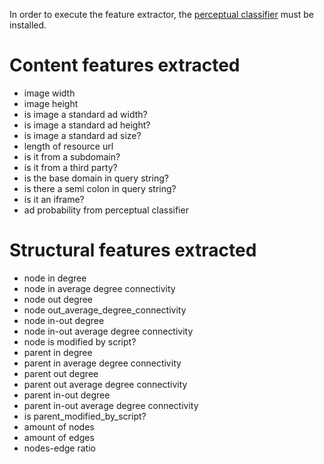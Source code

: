 In order to execute the feature extractor, the [perceptual classifier](https://github.com/brave-experiments/ads-identifier/releases/download/0.3/ads-identifier-0.3.tar.gz) must be installed.

# Content features extracted
* image width
* image height
* is image a standard ad width?
* is image a standard ad height?
* is image a standard ad size?
* length of resource url
* is it from a subdomain?
* is it from a third party?
* is the base domain in query string?
* is there a semi colon in query string?
* is it an iframe?
* ad probability from perceptual classifier

# Structural features extracted
* node in degree
* node in average degree connectivity
* node out degree
* node out_average_degree_connectivity
* node in-out degree
* node in-out average degree connectivity
* node is modified by script?
* parent in degree
* parent in average degree connectivity
* parent out degree
* parent out average degree connectivity
* parent in-out degree
* parent in-out average degree connectivity
* is parent_modified_by_script?
* amount of nodes
* amount of edges
* nodes-edge ratio